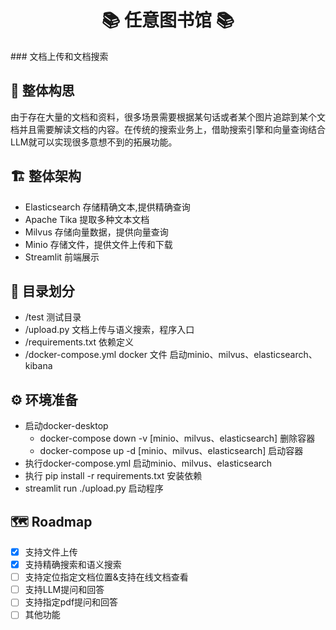<div align="center">
 <h1>📚 任意图书馆 📚</h1>
</div>
### 文档上传和文档搜索

## 🎯 整体构思
由于存在大量的文档和资料，很多场景需要根据某句话或者某个图片追踪到某个文档并且需要解读文档的内容。在传统的搜索业务上，借助搜索引擎和向量查询结合LLM就可以实现很多意想不到的拓展功能。

## 🏗️ 整体架构
- Elasticsearch 存储精确文本,提供精确查询
- Apache Tika 提取多种文本文档
- Milvus 存储向量数据，提供向量查询
- Minio 存储文件，提供文件上传和下载
- Streamlit 前端展示

## 📁 目录划分
- /test 测试目录
- /upload.py 文档上传与语义搜索，程序入口
- /requirements.txt 依赖定义
- /docker-compose.yml docker 文件 启动minio、milvus、elasticsearch、kibana

## ⚙️ 环境准备
- 启动docker-desktop
  - docker-compose down -v [minio、milvus、elasticsearch] 删除容器
  - docker-compose up -d [minio、milvus、elasticsearch] 启动容器
- 执行docker-compose.yml 启动minio、milvus、elasticsearch
- 执行 pip install -r requirements.txt 安装依赖
- streamlit run ./upload.py 启动程序

## 🗺️ Roadmap
- [x] 支持文件上传
- [x] 支持精确搜索和语义搜索
- [ ] 支持定位指定文档位置&支持在线文档查看
- [ ] 支持LLM提问和回答
- [ ] 支持指定pdf提问和回答
- [ ] 其他功能
